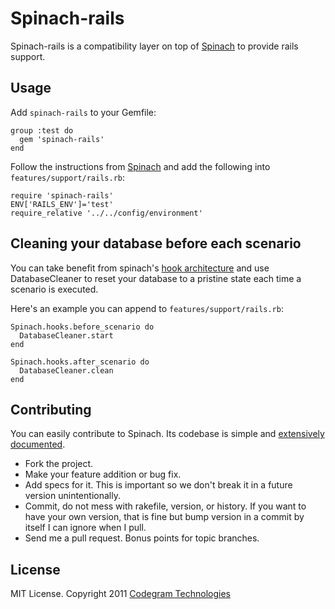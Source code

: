 # Spinach-rails
Spinach-rails is a compatibility layer on top of [Spinach](http://codegram.github.com/spinach)
to provide rails support.

## Usage

Add `spinach-rails` to your Gemfile:

    group :test do
      gem 'spinach-rails'
    end

Follow the instructions from [Spinach](http://github.com/codegram/spinach) and
add the following into `features/support/rails.rb`:

    require 'spinach-rails'
    ENV['RAILS_ENV']='test'
    require_relative '../../config/environment'

## Cleaning your database before each scenario

You can take benefit from spinach's [hook architecture](http://rdoc.info/github/codegram/spinach/master/Spinach/Hooks)
and use DatabaseCleaner to reset your database to a pristine state each time
a scenario is executed.

Here's an example you can append to `features/support/rails.rb`:

    Spinach.hooks.before_scenario do
      DatabaseCleaner.start
    end

    Spinach.hooks.after_scenario do
      DatabaseCleaner.clean
    end

## Contributing

You can easily contribute to Spinach. Its codebase is simple and
[extensively documented][documentation].

* Fork the project.
* Make your feature addition or bug fix.
* Add specs for it. This is important so we don't break it in a future
  version unintentionally.
* Commit, do not mess with rakefile, version, or history.
  If you want to have your own version, that is fine but bump version
  in a commit by itself I can ignore when I pull.
* Send me a pull request. Bonus points for topic branches.

[gherkin]: http://github.com/cucumber/gherkin
[cucumber]: http://github.com/cucumber/cucumber
[documentation]: http://rubydoc.info/github/codegram/spinach/master/frames

## License

MIT License. Copyright 2011 [Codegram Technologies](http://codegram.com)
